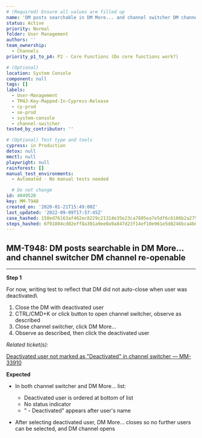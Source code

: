 ```yaml
---
# (Required) Ensure all values are filled up
name: 'DM posts searchable in DM More... and channel switcher DM channel re-openable'
status: Active
priority: Normal
folder: User Management
authors: ''
team_ownership:
  - Channels
priority_p1_to_p4: P2 - Core Functions (Do core functions work?)

# (Optional)
location: System Console
component: null
tags: []
labels:
  - User-Management
  - TM4J-Key-Mapped-In-Cypress-Release
  - cy-prod
  - se-prod
  - system-console
  - channel-switcher
tested_by_contributor: ''

# (Optional) Test type and tools
cypress: in Production
detox: null
mmctl: null
playwright: null
rainforest: []
manual_test_environments:
  - Automated - No manual tests needed

  # Do not change
id: 4049520
key: MM-T948
created_on: '2020-01-21T15:49:00Z'
last_updated: '2022-09-09T17:57:45Z'
case_hashed: 150ed76163af462ec8229c21314e35e23ca7805ea7e5df6c6106b2a27544432ad34f1656b761cca696eea223de0776d3
steps_hashed: 6f91804cd02eff8a301a9ee0a9a847d23f14ef10e961e5d8246bca4b08fdaebd6a17f40071cb6ddcaca33558d125828d
---
```


<!-- (Auto-generated) Based on frontmatter's "key" and "name" -->

## MM-T948: DM posts searchable in DM More... and channel switcher DM channel re-openable

---

**Step 1**

For now, writing test to reflect that DM did not auto-close when user was deactivated\\

1. Close the DM with deactivated user
2. CTRL/CMD+K or click button to open channel switcher, observe as described
3. Close channel switcher, click DM More...
4. Observe as described, then click the deactivated user

_Related ticket(s):_

[Deactivated user not marked as "Deactivated" in channel switcher — MM-33910](https://mattermost.atlassian.net/browse/MM-33910)

**Expected**

- In both channel switcher and DM More... list:

  - Deactivated user is ordered at bottom of list
  - No status indicator
  - " - Deactivated" appears after user's name

- After selecting deactivated user, DM More... closes so no further users can be selected, and DM channel opens
